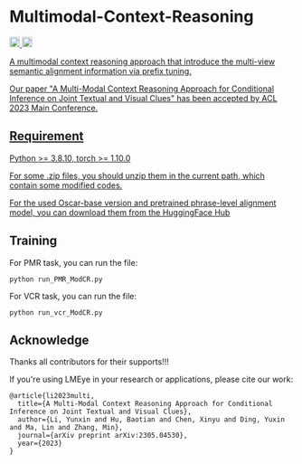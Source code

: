 # Multimodal-Context-Reasoning
<p> 
  <a href="https://scholar.google.com/citations?user=U98QY0QAAAAJ&hl=en"><img src="https://img.shields.io/badge/scholar-4385FE.svg?&style=plastic&logo=google-scholar&logoColor=white" alt="Google Scholar" height="18px"> </a>
  <a href="https://twitter.com/LyxTg"> <img src="https://img.shields.io/badge/Twitter-1DA1F2?style=for-the-badge&logo=twitter&logoColor=white" height="18px" alt="Yunxin Li">
</p> 
A multimodal context reasoning approach that introduce the multi-view semantic alignment information via prefix tuning.

Our paper "A Multi-Modal Context Reasoning Approach for Conditional Inference on Joint Textual and Visual Clues" has been accepted by ACL 2023 Main Conference.

## Requirement
Python >= 3.8.10, 
torch >= 1.10.0

For some .zip files, you should unzip them in the current path, which contain some modified codes.

For the used Oscar-base version and pretrained phrase-level alignment model, you can download them from the [HuggingFace Hub](https://huggingface.co/YunxinLi)

## Training

For PMR task, you can run the file:
```
python run_PMR_ModCR.py
```
  
For VCR task, you can run the file:
```
python run_vcr_ModCR.py
```

## Acknowledge

Thanks all contributors for their supports!!!

If you're using LMEye in your research or applications, please cite our work:

```
@article{li2023multi,
  title={A Multi-Modal Context Reasoning Approach for Conditional Inference on Joint Textual and Visual Clues},
  author={Li, Yunxin and Hu, Baotian and Chen, Xinyu and Ding, Yuxin and Ma, Lin and Zhang, Min},
  journal={arXiv preprint arXiv:2305.04530},
  year={2023}
}
```

